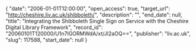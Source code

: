 {
  "date": "2006-01-01T12:00:00", 
  "open_access": true, 
  "target_url": "http://cheshire.liv.ac.uk/shibboleth/", 
  "description": "", 
  "end_date": null, 
  "title": "Integrating the Shibboleth Single Sign on Service with the Cheshire Digital Library Framework", 
  "record_id": "20060101T120000/U1n7IGORMWdA/xt/Jl2aOQ==", 
  "publisher": "liv.ac.uk", 
  "slug": 117588, 
  "start_date": null
}

